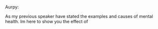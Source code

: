 Aurpy:

As my previous speaker have stated the examples and causes of mental health. Im here to show you the effect of 